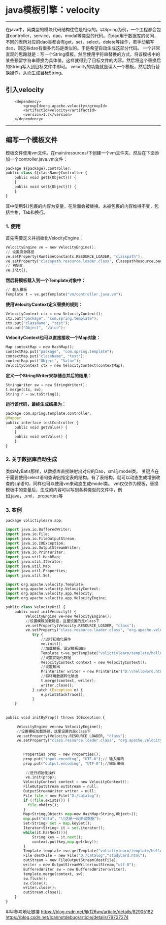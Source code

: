 # java模板引擎：velocity
------
在java中，同类型的模块代码结构往往是相似的。以Spring为例，一个工程都会包含controller，service，dao，modal等类型的代码。而dao用于数据库的访问，不同的表所对应的dao类都会有get，set，select，delete等操作，若手动编写dao，则这些dao有很多代码是类似的。于是希望自动生成这部分代码。
一个非常直观的思路就是：写一个String模板，然后使用字符串替换的方式，将该模板中的某些预留字符串替换为具体值。这样就得到了目标文件的内容。然后将这个替换后的String写入到目标文件中即可。
velocity的功能就是读入一个模板，然后执行替换操作，从而生成目标String。

##  引入velocity

		<dependency>
			<groupId>org.apache.velocity</groupId>
			<artifactId>velocity</artifactId>
			<version>1.7</version>
		</dependency>

------

## 编写一个模板文件
模板文件使用vm文件。在main/resources/下创建一个vm文件夹，然后在下面添加一个controller.java.vm文件：
```python
package ${package}.controller;
public class ${className}Controller {
    public void get${Object}() {
    }
    public void set${Object}() {
    }
}
```
其中使用${}包裹的内容为变量，在后面会被替换。未被包裹的内容维持不变，包括空格，Tab和换行。
### 1.  使用
首先需要定义并初始化VelocityEngine：
```python
VelocityEngine ve = new VelocityEngine();
// 设置资源路径
ve.setProperty(RuntimeConstants.RESOURCE_LOADER, "classpath");
ve.setProperty("classpath.resource.loader.class", ClasspathResourceLoader.class.getName());
// 初始化
ve.init();
```
**然后将模板载入到一个Template对象中：**
```python
// 载入模板
Template t = ve.getTemplate("vm/controller.java.vm");
```
**使用VelocityContext定义替换的规则：**
```python
VelocityContext ctx = new VelocityContext();
ctx.put("package", "com.spring.template");
ctx.put("className", "test");
ctx.put("Object", "Value");
```
**VelocityContext也可以直接接收一个Map对象：**
```python
Map contextMap = new HashMap();
contextMap.put("package", "com.spring.template");
contextMap.put("className", "test");
contextMap.put("Object", "Value");
VelocityContext ctx = new VelocityContext(contextMap);
```
**定义一个StringWriter来存储合并后的结果：**
```python
StringWriter sw = new StringWriter();
t.merge(ctx, sw);
String r = sw.toString();
```
**运行该代码，最终生成结果为：**
```python
package com.spring.template.controller;
@Mapper
public interface testController {
    public void getValue() {
    }
    public void setValue() {
    }
}
```

### 2. 关于数据库自动生成
类似MyBatis那样，从数据库直接映射出对应的Dao，xml与model类。
关键点在于需要使用select语句查询出指定表的结构。有了表结构，就可以动态生成增删改查的sql语句，同样也可以使用vm来动态生成model类。
vm仅仅作为模板，替换模板中的变量后，生成的内容可以写到各种类型的文件中，例如.java，.xml，.properties等

### 3. 案例
```python
package volictiylearn.app;

import java.io.BufferedWriter;
import java.io.File;
import java.io.FileOutputStream;
import java.io.IOException;
import java.io.OutputStreamWriter;
import java.io.PrintWriter;
import java.util.HashMap;
import java.util.Iterator;
import java.util.Map;
import java.util.Properties;
import java.util.Set;

import org.apache.velocity.Template;
import org.apache.velocity.VelocityContext;
import org.apache.velocity.app.Velocity;
import org.apache.velocity.app.VelocityEngine;

public class VelocityUtil {
	public void initVecocity() {
		 VelocityEngine ve=new VelocityEngine();
		 //设置模板加载路径，这里设置的是class下  
		 ve.setProperty(Velocity.RESOURCE_LOADER, "class");
		 ve.setProperty("class.resource.loader.class", "org.apache.velocity.runtime.resource.loader.ClasspathResourceLoader");
	        try {   
	            //进行初始化操作   
	            ve.init();   
	            //加载模板，设定模板编码
	            Template t=ve.getTemplate("volictiylearn/template/hello.vm","utf-8");
	            //设置初始化数据   
	            VelocityContext context = new VelocityContext();   
	            //设置输出   
	            PrintWriter writer = new PrintWriter("D:\\helloword.html");   
	            //将环境数据转化输出   
	            t.merge(context, writer);   
	            writer.close();   
	        } catch (Exception e) {   
	            e.printStackTrace();   
	        }  
	}
	
	
public void initByProp() throws IOException {
		
	 VelocityEngine ve=new VelocityEngine();
	 //设置模板加载路径，这里设置的是class下  
	 ve.setProperty(Velocity.RESOURCE_LOADER, "class");
	 ve.setProperty("class.resource.loader.class", "org.apache.velocity.runtime.resource.loader.ClasspathResourceLoader");
	
	
		Properties prop = new Properties();
		prop.put("input.encoding", "UTF-8");// 输入编码
		prop.put("output.encoding", "UTF-8");//输出编码
		
		 //进行初始化操作   
	     ve.init(prop);   
		VelocityContext context = new VelocityContext();
		FileOutputStream outStream = null;
		OutputStreamWriter writer = null;
		File file = new File("D:/catalog");
	    if (!file.exists()) {
	      file.mkdirs();
	    }
	    Map<String,Object> map=new HashMap<String,Object>();
	    map.put("data", "\t这是一段测试数据");
		Set<String> set = map.keySet();
		Iterator<String> it = set.iterator();
		while(it.hasNext()){
			String key = it.next();
			context.put(key,map.get(key));
		}
		Template template =ve.getTemplate("volictiylearn/template/hello.vm","utf-8");
		File destFile = new File("D:/catalog","studyCard.html");
		outStream = new FileOutputStream(destFile);
		writer = new OutputStreamWriter(outStream,"utf-8");
		BufferedWriter sw = new BufferedWriter(writer);
		template.merge(context, sw);
		sw.flush();
		sw.close();
		writer.close();
		outStream.close();
	}
}
```
###参考地址链接
https://blog.csdn.net/ljk126wy/article/details/82905182
https://blog.csdn.net/Icannotdebug/article/details/79727274
